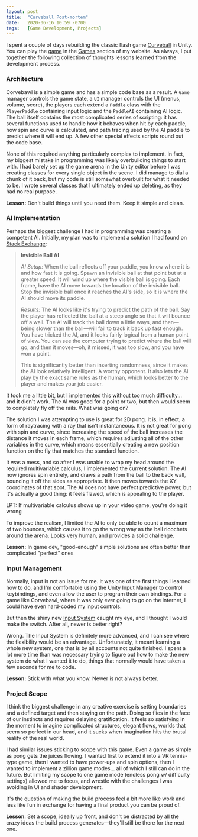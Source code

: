 ```yaml
---
layout: post
title:  "Curveball Post-mortem"
date:   2020-06-16 10:59 -0700
tags:   [Game Development, Projects]
---
```


I spent a couple of days rebuilding the classic flash game <a href="http://curveball-game.com">Curveball</a> in Unity. You can play the <a href="https://grahamewatt.com/games/corvebawl/">game</a> in the <a href="https://grahamewatt.com/games/">Games</a> section of my website. As always, I put together the following collection of thoughts lessons learned from the development process.

<h3>Architecture</h3>

Corvebawl is a simple game and has a simple code base as a result. A <code>Game</code> manager controls the game state, a <code>UI</code> manager controls the UI (menus, volume, score), the players each extend a <code>Paddle</code> class with the <code>PlayerPaddle</code> containing input logic and the <code>PaddleAI</code> containing AI logic. The ball itself contains the most complicated series of scripting: it has several functions used to handle how it behaves when hit by each paddle, how spin and curve is calculated, and path tracing used by the AI paddle to predict where it will end up. A few other special effects scripts round out the code base.

None of this required anything particularly complex to implement. In fact, my biggest mistake in programming was likely overbuilding things to start with. I had barely set up the game arena in the Unity editor before I was creating classes for every single object in the scene. I did manage to dial a chunk of it back, but my code is still somewhat overbuilt for what it needed to be. I wrote several classes that I ultimately ended up deleting, as they had no real purpose.

<strong>Lesson:</strong> Don't build things until you need them. Keep it simple and clean.

<h3>AI Implementation</h3>

Perhaps the biggest challenge I had in programming was creating a competent AI. Initially, my plan was to implement a solution I had found on <a href="https://gamedev.stackexchange.com/a/57397">Stack Exchange</a>:

<blockquote>
    <p><strong>Invisible Ball AI</strong></p>
    <p><em>AI Setup:</em> When the ball reflects off your paddle, you know where it is and how fast it is going. Spawn an invisible ball at that point but at a greater speed. It will wind up where the visible ball is going. Each frame, have the AI move towards the location of the invisible ball. Stop the invisible ball once it reaches the AI's side, so it is where the AI should move its paddle.</p>
    <p><em>Results:</em> The AI looks like it's trying to predict the path of the ball. Say the player has reflected the ball at a steep angle so that it will bounce off a wall. The AI will track the ball down a little ways, and then—being slower than the ball—will fail to track it back up fast enough. You have tricked the AI, and it looks fairly logical from a human point of view. You can see the computer trying to predict where the ball will go, and then it moves—oh, it missed, it was too slow, and you have won a point.
    </p>
    <p>This is significantly better than inserting randomness, since it makes the AI look relatively intelligent. A worthy opponent. It also lets the AI play by the exact same rules as the human, which looks better to the player and makes your job easier.
    </p>
</blockquote>

It took me a little bit, but I implemented this without too much difficulty... and it didn't work. The AI was good for a point or two, but then would seem to completely fly off the rails. What was going on?

The solution I was attempting to use is great for 2D pong. It is, in effect, a form of raytracing with a ray that isn't instantaneous. It is not great for pong with spin and curve, since increasing the speed of the ball increases the distance it moves in each frame, which requires adjusting all of the other variables in the curve, which means essentially creating a new position function on the fly that matches the standard function.

It was a mess, and so after I was unable to wrap my head around the required <span name="calculus">multivariable calculus,</span> I implemented the current solution. The AI now ignores spin entirely, and draws a path from the ball to the back wall, bouncing it off the sides as appropriate. It then moves towards the XY coordinates of that spot. The AI does not have perfect predictive power, but it's actually a good thing: it feels flawed, which is appealing to the player.

<aside name="calculus">LPT: If multivariable calculus shows up in your video game, you're doing it wrong</aside>

To improve the realism, I limited the AI to only be able to count a maximum of two bounces, which causes it to go the wrong way as the ball ricochets around the arena. Looks very human, and provides a solid challenge.

<strong>Lesson:</strong> In game dev, "good-enough" simple solutions are often better than complicated "perfect" ones

<h3>Input Management</h3>

Normally, input is not an issue for me. It was one of the first things I learned how to do, and I'm comfortable using the Unity Input Manager to control keybindings, and even allow the user to program their own bindings. For a game like Corvebawl, where it was only ever going to go on the internet, I could have even hard-coded my input controls.

But then the shiny new <a href="https://blogs.unity3d.com/2019/10/14/introducing-the-new-input-system/">Input System</a> caught my eye, and I thought I would make the switch. After all, newer is better right?

Wrong. The Input System is definitely more advanced, and I can see where the flexibility would be an advantage. Unfortunately, it meant learning a whole new system, one that is by all accounts not quite finished. I spent a lot more time than was necessary trying to figure out how to make the new system do what I wanted it to do, things that normally would have taken a few seconds for me to code.

<strong>Lesson:</strong> Stick with what you know. Newer is not always better.

<h3>Project Scope</h3>

I think the biggest challenge in any creative exercise is setting boundaries and a defined target and then staying on the path. Doing so flies in the face of our instincts and requires delaying gratification. It feels so satisfying in the moment to imagine complicated structures, elegant flows, worlds that seem so perfect in our head, and it sucks when imagination hits the brutal reality of the real world.

I had similar issues sticking to scope with this game. Even a game as simple as pong gets the juices flowing. I wanted first to extend it into a VR tennis-type game, then I wanted to have power-ups and spin options, then I wanted to implement a zillion game modes... all of which I still can do in the future. But limiting my scope to one game mode (endless pong w/ difficulty settings) allowed me to focus, and wrestle with the challenges I was avoiding in UI and shader development.

It's the question of making the build process feel a bit more like work and less like fun in exchange for having a final product you can be proud of.

<strong>Lesson</strong>: Set a scope, ideally up front, and don't be distracted by all the crazy ideas the build process generates—they'll still be there for the next one.
